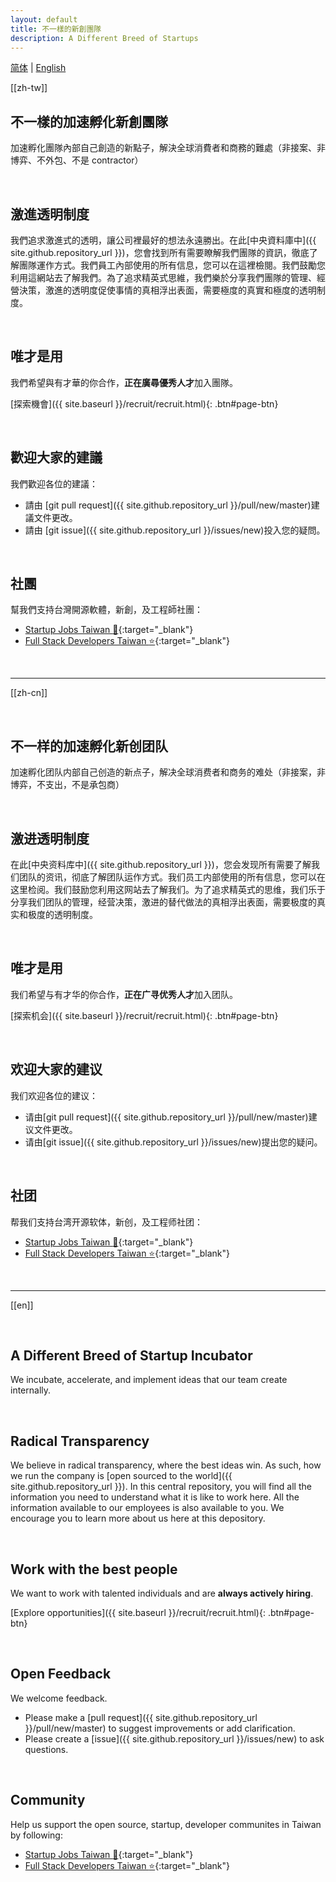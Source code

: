 ```yaml
---
layout: default
title: 不一樣的新創團隊
description: A Different Breed of Startups
---
```


[简体](#zh-cn) | [English](#en)

[[zh-tw]]

## 不一樣的加速孵化新創團隊

加速孵化團隊內部自己創造的新點子，解決全球消費者和商務的難處（非接案、非博弈、不外包、不是 contractor）

<br>

## 激進透明制度

我們追求激進式的透明，讓公司裡最好的想法永遠勝出。在此[中央資料庫中]({{ site.github.repository_url }})，您會找到所有需要瞭解我們團隊的資訊，徹底了解團隊運作方式。我們員工內部使用的所有信息，您可以在這裡檢閱。我們鼓勵您利用這網站去了解我們。為了追求精英式思維，我們樂於分享我們團隊的管理、經營決策，激進的透明度促使事情的真相浮出表面，需要極度的真實和極度的透明制度。


<br>

## 唯才是用
我們希望與有才華的你合作，**正在廣尋優秀人才**加入團隊。

[探索機會]({{ site.baseurl }}/recruit/recruit.html){: .btn#page-btn}

<br>

## 歡迎大家的建議

我們歡迎各位的建議：
* 請由 [git pull request]({{ site.github.repository_url }}/pull/new/master)建議文件更改。
* 請由 [git issue]({{ site.github.repository_url }}/issues/new)投入您的疑問。

<br>

## 社團

幫我們支持台灣開源軟體，新創，及工程師社團：

* [Startup Jobs Taiwan :rocket:](https://021tw.github.io/021tw.github.io/){:target="_blank"}
* [Full Stack Developers Taiwan :star:](https://stacktw.github.io/stacktw.github.io/){:target="_blank"}

<br>

---

[[zh-cn]]

<br>

## 不一样的加速孵化新创团队

加速孵化团队内部自己创造的新点子，解决全球消费者和商务的难处（非接案，非博弈，不支出，不是承包商）

<br>

## 激进透明制度

在此[中央资料库中]({{ site.github.repository_url }})，您会发现所有需要了解我们团队的资讯，彻底了解团队运作方式。我们员工内部使用的所有信息，您可以在这里检阅。我们鼓励您利用这网站去了解我们。为了追求精英式的思维，我们乐于分享我们团队的管理，经营决策，激进的替代做法的真相浮出表面，需要极度的真实和极度的透明制度。


<br>

## 唯才是用
我们希望与有才华的你合作，**正在广寻优秀人才**加入团队。

[探索机会]({{ site.baseurl }}/recruit/recruit.html){: .btn#page-btn}

<br>

## 欢迎大家的建议

我们欢迎各位的建议：
* 请由[git pull request]({{ site.github.repository_url }}/pull/new/master)建议文件更改。
* 请由[git issue]({{ site.github.repository_url }}/issues/new)提出您的疑问。

<br>

## 社团

帮我们支持台湾开源软体，新创，及工程师社团：

* [Startup Jobs Taiwan :rocket:](https://021tw.github.io/021tw.github.io/){:target="_blank"}
* [Full Stack Developers Taiwan :star:](https://stacktw.github.io/stacktw.github.io/){:target="_blank"}

<br>

---

[[en]]


<br>

## A Different Breed of Startup Incubator

We incubate, accelerate, and implement ideas that our team create internally. 

<br>

## Radical Transparency 

We believe in radical transparency, where the best ideas win. As such, how we run the company is [open sourced to the world]({{ site.github.repository_url }}). In this central repository, you will find all the information you need to understand what it is like to work here. All the information available to our employees is also available to you. We encourage you to learn more about us here at this depository. 

<br>

## Work with the best people
We want to work with talented individuals and are **always actively hiring**.

[Explore opportunities]({{ site.baseurl }}/recruit/recruit.html){: .btn#page-btn}

<br>

## Open Feedback

We welcome feedback.
* Please make a [pull request]({{ site.github.repository_url }}/pull/new/master) to suggest improvements or add clarification.
* Please create a [issue]({{ site.github.repository_url }}/issues/new) to ask questions.

<br>

## Community

Help us support the open source, startup, developer communites in Taiwan by following:

* [Startup Jobs Taiwan :rocket:](https://021tw.github.io/){:target="_blank"}
* [Full Stack Developers Taiwan :star:](https://stacktw.github.io/){:target="_blank"}
